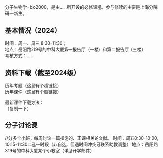 分子生物学=bio2000，是由……所开设的必修课程。参与修读的主要是上海分院研一新生。  

## 基本情况（2024）
时间：周一、周三 8:30-11:30；  
地点：岳阳路319号的中科大厦第一报告厅（一楼）和第二报告厅（三楼）  
考核方式：……  

## 资料下载（截至2024级）
历年考题（这里有个超链接）  
历年课件（这里有个超链接）  
  
最新课件下载方法：  
（复制一下）

## 分子讨论课
//分多个小班，每周讨论一篇指定的、正课相关的文献。
时间：周五8:30-10:00, 10:15-11:30二选一时段（非自选，但遇时间冲突可联系助教调整）
地点：岳阳路319号的中科大厦某个小教室（详见开学邮件）
